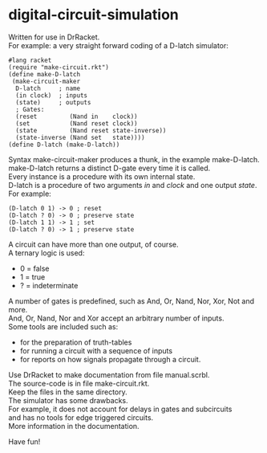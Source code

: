 # digital-circuit-simulation

Written for use in DrRacket.\
For example: a very straight forward coding of a D-latch simulator:

```
#lang racket
(require "make-circuit.rkt")
(define make-D-latch
 (make-circuit-maker
  D-latch     ; name
  (in clock)  ; inputs
  (state)     ; outputs
  ; Gates:
  (reset         (Nand in    clock))
  (set           (Nand reset clock))
  (state         (Nand reset state-inverse))
  (state-inverse (Nand set   state))))
(define D-latch (make-D-latch))
```

Syntax make-circuit-maker produces a thunk, in the example make-D-latch.\
make-D-latch returns a distinct D-gate every time it is called.\
Every instance is a procedure with its own internal state.\
D-latch is a procedure of two arguments *in* and *clock* and one output *state*.\
For example:

```
(D-latch 0 1) -> 0 ; reset
(D-latch ? 0) -> 0 ; preserve state
(D-latch 1 1) -> 1 ; set
(D-latch ? 0) -> 1 ; preserve state
```
A circuit can have more than one output, of course.\
A ternary logic is used:
- 0 = false
- 1 = true
- ? = indeterminate

A number of gates is predefined, such as And, Or, Nand, Nor, Xor, Not and more.\
And, Or, Nand, Nor and Xor accept an arbitrary number of inputs.\
Some tools are included such as:
- for the preparation of truth-tables
- for running a circuit with a sequence of inputs
- for reports on how signals propagate through a circuit.

Use DrRacket to make documentation from file manual.scrbl.\
The source-code is in file make-circuit.rkt.\
Keep the files in the same directory.\
The simulator has some drawbacks.\
For example, it does not account for delays in gates and subcircuits\
and has no tools for edge triggered circuits.\
More information in the documentation.

Have fun!
